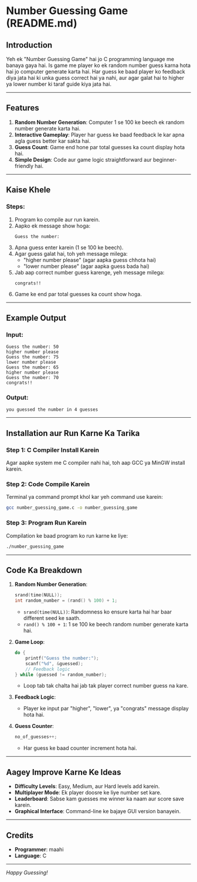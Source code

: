 # Number Guessing Game (README.md)

## Introduction
Yeh ek "Number Guessing Game" hai jo C programming language me banaya gaya hai. Is game me player ko ek random number guess karna hota hai jo computer generate karta hai. Har guess ke baad player ko feedback diya jata hai ki unka guess correct hai ya nahi, aur agar galat hai to higher ya lower number ki taraf guide kiya jata hai.

---

## Features
1. **Random Number Generation**: Computer 1 se 100 ke beech ek random number generate karta hai.
2. **Interactive Gameplay**: Player har guess ke baad feedback le kar apna agla guess better kar sakta hai.
3. **Guess Count**: Game end hone par total guesses ka count display hota hai.
4. **Simple Design**: Code aur game logic straightforward aur beginner-friendly hai.

---

## Kaise Khele

### Steps:
1. Program ko compile aur run karein.
2. Aapko ek message show hoga:
   ```
   Guess the number:
   ```
3. Apna guess enter karein (1 se 100 ke beech).
4. Agar guess galat hai, toh yeh message milega:
   - "higher number please" (agar aapka guess chhota hai)
   - "lower number please" (agar aapka guess bada hai)
5. Jab aap correct number guess karenge, yeh message milega:
   ```
   congrats!!
   ```
6. Game ke end par total guesses ka count show hoga.

---

## Example Output

### Input:
```
Guess the number: 50
higher number please
Guess the number: 75
lower number please
Guess the number: 65
higher number please
Guess the number: 70
congrats!!
```

### Output:
```
you guessed the number in 4 guesses
```

---

## Installation aur Run Karne Ka Tarika

### Step 1: C Compiler Install Karein
Agar aapke system me C compiler nahi hai, toh aap GCC ya MinGW install karein.

### Step 2: Code Compile Karein
Terminal ya command prompt khol kar yeh command use karein:
```bash
gcc number_guessing_game.c -o number_guessing_game
```

### Step 3: Program Run Karein
Compilation ke baad program ko run karne ke liye:
```bash
./number_guessing_game
```

---

## Code Ka Breakdown

1. **Random Number Generation**:
   ```c
   srand(time(NULL));
   int random_number = (rand() % 100) + 1;
   ```
   - `srand(time(NULL))`: Randomness ko ensure karta hai har baar different seed ke saath.
   - `rand() % 100 + 1`: 1 se 100 ke beech random number generate karta hai.

2. **Game Loop**:
   ```c
   do {
       printf("Guess the number:");
       scanf("%d", &guessed);
       // Feedback logic
   } while (guessed != random_number);
   ```
   - Loop tab tak chalta hai jab tak player correct number guess na kare.

3. **Feedback Logic**:
   - Player ke input par "higher", "lower", ya "congrats" message display hota hai.

4. **Guess Counter**:
   ```c
   no_of_guesses++;
   ```
   - Har guess ke baad counter increment hota hai.

---

## Aagey Improve Karne Ke Ideas
- **Difficulty Levels**: Easy, Medium, aur Hard levels add karein.
- **Multiplayer Mode**: Ek player doosre ke liye number set kare.
- **Leaderboard**: Sabse kam guesses me winner ka naam aur score save karein.
- **Graphical Interface**: Command-line ke bajaye GUI version banayein.

---

## Credits
- **Programmer**: maahi
- **Language**: C

---

*Happy Guessing!*

